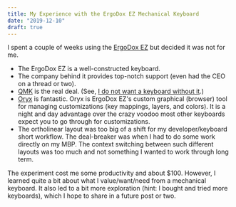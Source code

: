 ```yaml
---
title: My Experience with the ErgoDox EZ Mechanical Keyboard
date: "2019-12-10"
draft: true
---
```


I spent a couple of weeks using the [ErgoDox EZ](https://ErgoDox-ez.com) but decided it was not for me.

* The ErgoDox EZ is a well-constructed keyboard.
* The company behind it provides top-notch support (even had the CEO on a thread or two).
* [QMK](https://qmk.fm/) is the real deal. (See, [I do not want a keyboard without it](https://scottw.com/blog/qmk).)
* [Oryx](https://ErgoDox-ez.com/pages/oryx) is fantastic. Oryx is ErgoDox EZ's custom graphical (browser) tool for managing customizations (key mappings, layers, and colors). It is a night and day advantage over the crazy voodoo most other keyboards expect you to go through for customizations.
* The ortholinear layout was too big of a shift for my developer/keyboard short workflow. The deal-breaker  was when I had to do some work directly on my MBP. The context switching between such different layouts was too much and not something I wanted to work through long term.

The experiment cost me some productivity and about $100. However, I learned quite a bit about what I value/want/need from a mechanical keyboard. It also led to a bit more exploration (hint: I bought and tried more keyboards), which I hope to share in a future post or two.
